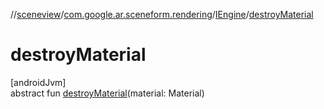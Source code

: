 //[sceneview](../../../index.md)/[com.google.ar.sceneform.rendering](../index.md)/[IEngine](index.md)/[destroyMaterial](destroy-material.md)

# destroyMaterial

[androidJvm]\
abstract fun [destroyMaterial](destroy-material.md)(material: Material)
